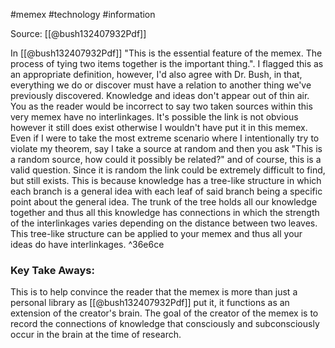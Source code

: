 #memex #technology #information

Source: [[@bush132407932Pdf]]

In  [[@bush132407932Pdf]] "This is the essential fea­ture of the memex. The process of tying two items together is the important thing.". I flagged this as an appropriate definition, however, I'd also agree with Dr. Bush, in that, everything we do or discover must have a relation to another thing we've previously discovered. Knowledge and ideas don't appear out of thin air. You as the reader would be incorrect to say two taken sources within this very memex have no interlinkages. It's possible the link is not obvious however it still does exist otherwise I wouldn't have put it in this memex. Even if I were to take the most extreme scenario where I intentionally try to violate my theorem, say I take a source at random and then you ask "This is a random source, how could it possibly be related?" and of course, this is a valid question. Since it is random the link could be extremely difficult to find, but still exists. This is because knowledge has a tree-like structure in which each branch is a general idea with each leaf of said branch being a specific point about the general idea. The trunk of the tree holds all our knowledge together and thus all this knowledge has connections in which the strength of the interlinkages varies depending on the distance between two leaves. This tree-like structure can be applied to your memex and thus all your ideas do have interlinkages. ^36e6ce

### Key Take Aways:
This is to help convince the reader that the memex is more than just a personal library as [[@bush132407932Pdf]] put it, it functions as an extension of the creator's brain. The goal of the creator of the memex is to record the connections of knowledge that consciously and subconsciously occur in the brain at the time of research.